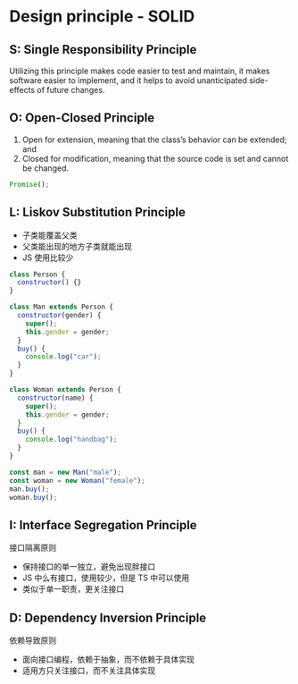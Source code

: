 # Design principle - SOLID

## S: Single Responsibility Principle

Utilizing this principle makes code easier to test and maintain, it makes software easier to implement, and it helps to avoid unanticipated side-effects of future changes.

## O: Open-Closed Principle

1. Open for extension, meaning that the class’s behavior can be extended; and
2. Closed for modification, meaning that the source code is set and cannot be changed.

```js
Promise();
```

## L: Liskov Substitution Principle

- 子类能覆盖父类
- 父类能出现的地方子类就能出现
- JS 使用比较少

```js
class Person {
  constructor() {}
}

class Man extends Person {
  constructor(gender) {
    super();
    this.gender = gender;
  }
  buy() {
    console.log("car");
  }
}

class Woman extends Person {
  constructor(name) {
    super();
    this.gender = gender;
  }
  buy() {
    console.log("handbag");
  }
}

const man = new Man("male");
const woman = new Woman("female");
man.buy();
woman.buy();
```

## I: Interface Segregation Principle

接口隔离原则

- 保持接口的单一独立，避免出现胖接口
- JS 中么有接口，使用较少，但是 TS 中可以使用
- 类似于单一职责，更关注接口

## D: Dependency Inversion Principle

依赖导致原则

- 面向接口编程，依赖于抽象，而不依赖于具体实现
- 适用方只关注接口，而不关注具体实现
